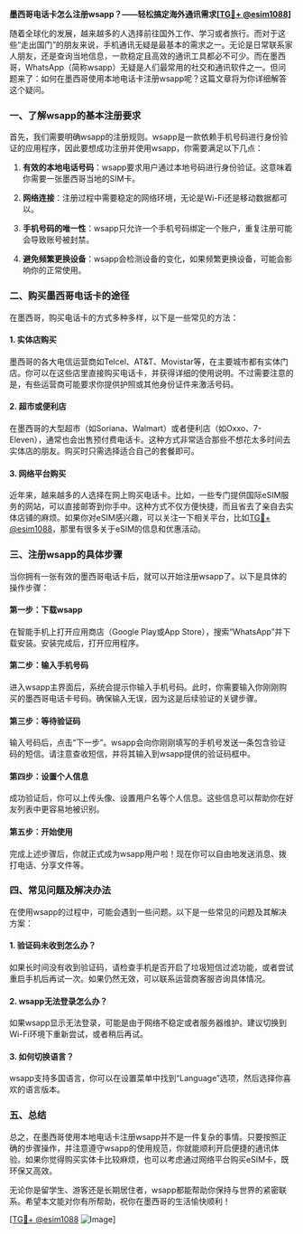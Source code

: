 **墨西哥电话卡怎么注册wsapp？——轻松搞定海外通讯需求[[TG💪+ @esim1088](https://t.me/s/esim1088)]**

随着全球化的发展，越来越多的人选择前往国外工作、学习或者旅行。而对于这些“走出国门”的朋友来说，手机通讯无疑是最基本的需求之一。无论是日常联系家人朋友，还是查询当地信息，一款稳定且高效的通讯工具都必不可少。而在墨西哥，WhatsApp（简称wsapp）无疑是人们最常用的社交和通讯软件之一。但问题来了：如何在墨西哥使用本地电话卡注册wsapp呢？这篇文章将为你详细解答这个疑问。

### 一、了解wsapp的基本注册要求

首先，我们需要明确wsapp的注册规则。wsapp是一款依赖手机号码进行身份验证的应用程序，因此要想成功注册并使用wsapp，你需要满足以下几点：

1. **有效的本地电话号码**：wsapp要求用户通过本地号码进行身份验证。这意味着你需要一张墨西哥当地的SIM卡。
   
2. **网络连接**：注册过程中需要稳定的网络环境，无论是Wi-Fi还是移动数据都可以。

3. **手机号码的唯一性**：wsapp只允许一个手机号码绑定一个账户，重复注册可能会导致账号被封禁。

4. **避免频繁更换设备**：wsapp会检测设备的变化，如果频繁更换设备，可能会影响你的正常使用。

### 二、购买墨西哥电话卡的途径

在墨西哥，购买电话卡的方式多种多样，以下是一些常见的方法：

#### 1. 实体店购买
墨西哥的各大电信运营商如Telcel、AT&T、Movistar等，在主要城市都有实体门店。你可以在这些店里直接购买电话卡，并获得详细的使用说明。不过需要注意的是，有些运营商可能要求你提供护照或其他身份证件来激活号码。

#### 2. 超市或便利店
在墨西哥的大型超市（如Soriana、Walmart）或者便利店（如Oxxo、7-Eleven），通常也会出售预付费电话卡。这种方式非常适合那些不想花太多时间去实体店的朋友。购买时只需选择适合自己的套餐即可。

#### 3. 网络平台购买
近年来，越来越多的人选择在网上购买电话卡。比如，一些专门提供国际eSIM服务的网站，可以直接邮寄到你手中。这种方式不仅方便快捷，而且省去了亲自去实体店铺的麻烦。如果你对eSIM感兴趣，可以关注一下相关平台，比如[TG💪+ @esim1088](https://t.me/s/esim1088)，那里有很多关于eSIM的信息和优惠活动。

### 三、注册wsapp的具体步骤

当你拥有一张有效的墨西哥电话卡后，就可以开始注册wsapp了。以下是具体的操作步骤：

#### 第一步：下载wsapp
在智能手机上打开应用商店（Google Play或App Store），搜索“WhatsApp”并下载安装。安装完成后，打开应用程序。

#### 第二步：输入手机号码
进入wsapp主界面后，系统会提示你输入手机号码。此时，你需要输入你刚刚购买的墨西哥电话卡号码。确保输入无误，因为这是后续验证的关键步骤。

#### 第三步：等待验证码
输入号码后，点击“下一步”。wsapp会向你刚刚填写的手机号发送一条包含验证码的短信。请注意查收短信，并将其输入到wsapp提供的验证码框中。

#### 第四步：设置个人信息
成功验证后，你可以上传头像、设置用户名等个人信息。这些信息可以帮助你在好友列表中更容易地被识别。

#### 第五步：开始使用
完成上述步骤后，你就正式成为wsapp用户啦！现在你可以自由地发送消息、拨打电话、分享文件等。

### 四、常见问题及解决办法

在使用wsapp的过程中，可能会遇到一些问题。以下是一些常见的问题及其解决方案：

#### 1. 验证码未收到怎么办？
如果长时间没有收到验证码，请检查手机是否开启了垃圾短信过滤功能，或者尝试重启手机后再试一次。如果仍然无效，可以联系运营商客服咨询具体情况。

#### 2. wsapp无法登录怎么办？
如果wsapp显示无法登录，可能是由于网络不稳定或者服务器维护。建议切换到Wi-Fi环境下重新尝试，或者稍后再试。

#### 3. 如何切换语言？
wsapp支持多国语言，你可以在设置菜单中找到“Language”选项，然后选择你喜欢的语言版本。

### 五、总结

总之，在墨西哥使用本地电话卡注册wsapp并不是一件复杂的事情。只要按照正确的步骤操作，并注意遵守wsapp的使用规范，你就能顺利开启便捷的通讯体验。如果你觉得购买实体卡比较麻烦，也可以考虑通过网络平台购买eSIM卡，既环保又高效。

无论你是留学生、游客还是长期居住者，wsapp都能帮助你保持与世界的紧密联系。希望本文能对你有所帮助，祝你在墨西哥的生活愉快顺利！

[[TG💪+ @esim1088](https://t.me/s/esim1088) ![Image](https://i.postimg.cc/4NQfJmqS/Snipaste-2025-05-13-00-14-12.png)]